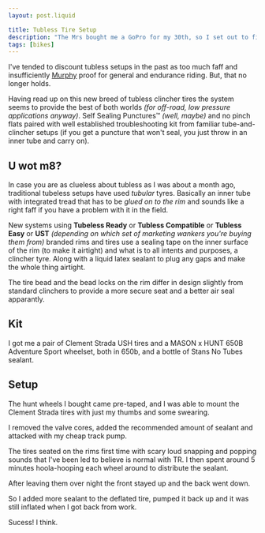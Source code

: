 ```yaml
---
layout: post.liquid

title: Tubless Tire Setup
description: "The Mrs bought me a GoPro for my 30th, so I set out to film the most uninteresting cycling videos possible."
tags: [bikes]
---
```


I've tended to discount tubless setups in the past as too much faff and insufficiently [Murphy](https://en.wikipedia.org/wiki/Murphy's_law) proof for general and endurance riding. But, that no longer holds.

Having read up on this new breed of tubless clincher tires the system seems to provide the best of both worlds *(for off-road, low pressure applications anyway)*. Self Sealing Punctures™ *(well, maybe)* and no pinch flats paired with well established troubleshooting kit from familiar tube-and-clincher setups (if you get a puncture that won't seal, you just throw in an inner tube and carry on).

## U wot m8?

In case you are as clueless about tubless as I was about a month ago, traditional tubeless setups have used *tubular* tyres. Basically an inner tube with integrated tread that has to be *glued on to the rim* and sounds like a right faff if you have a problem with it in the field.

New systems using **Tubeless Ready** or **Tubless Compatible** or **Tubless Easy** or **UST** *(depending on which set of marketing wankers you're buying them from)* branded rims and tires use a sealing tape on the inner surface of the rim (to make it airtight) and what is to all intents and purposes, a clincher tyre. Along with a liquid latex sealant to plug any gaps and make the whole thing airtight.

The tire bead and the bead locks on the rim differ in design slightly from standard clinchers to provide a more secure seat and a better air seal apparantly.

## Kit

I got me a pair of Clement Strada USH tires and a MASON x HUNT 650B Adventure Sport wheelset, both in 650b, and a bottle of Stans No Tubes sealant.

## Setup

The hunt wheels I bought came pre-taped, and I was able to mount the Clement Strada tires with just my thumbs and some swearing.

I removed the valve cores, added the recommended amount of sealant and attacked with my cheap track pump.

The tires seated on the rims first time with scary loud snapping and popping sounds that I've been led to believe is normal with TR. I then spent around 5 minutes hoola-hooping each wheel around to distribute the sealant.

After leaving them over night the front stayed up and the back went down.

So I added more sealant to the deflated tire, pumped it back up and it was still inflated when I got back from work.

Sucess! I think.
